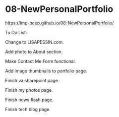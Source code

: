 # 08-NewPersonalPortfolio

https://lmp-beep.github.io/08-NewPersonalPortfolio/


To Do List:

Change to LISAPESSIN.com.

Add photo to About section.

Make Contact Me Form functional.

Add image thumbnails to portfolio page.

Finish va sharepoint page.

Finish my photos page.

Finish news flash page.

Finish tech blog page.



